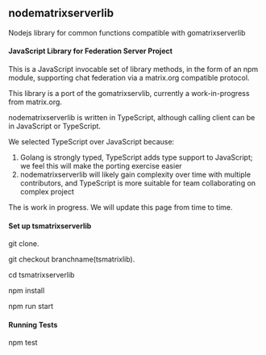 ## nodematrixserverlib

Nodejs library for common functions compatible with gomatrixserverlib

#### JavaScript Library for Federation Server Project

This is a JavaScript invocable set of library methods, in the form of an npm module, supporting chat federation via a matrix.org compatible protocol.

This library is a port of the gomatrixservlib, currently a work-in-progress from matrix.org.

nodematrixserverlib is written in TypeScript, although calling client can be in JavaScript or TypeScript.

We selected TypeScript over JavaScript because:

1) Golang is strongly typed, TypeScript adds type support to JavaScript; we feel this will make the porting exercise easier
2) nodematrixserverlib will likely gain complexity over time with multiple contributors, and TypeScript is more suitable for team collaborating on complex project

The is work in progress.  We will update this page from time to time.

#### Set up tsmatrixserverlib

git clone<repository>.

git checkout branchname(tsmatrixlib).

cd tsmatrixserverlib

npm install

npm run start

#### Running Tests

npm test




